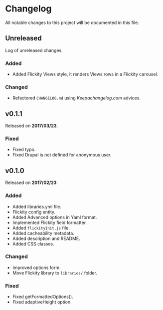 # Changelog

All notable changes to this project will be documented in this file.

## Unreleased

Log of unreleased changes.

### Added

- Added Flickity Views style, it renders Views rows in a Flickity carousel.

### Changed

- Refactored `CHANGELOG.md` using *Keepachangelog.com* advices.

## v0.1.1

Released on **2017/03/23**.

### Fixed

- Fixed typo.
- Fixed Drupal is not defined for anonymous user.

## v0.1.0

Released on **2017/02/23**.

### Added

- Added libraries.yml file.
- Flickity config entity.
- Added Advanced options in Yaml format.
- Implemented Flickity field formatter.
- Added `flickityInit.js` file.
- Added cacheability metadata.
- Added description and README.
- Added CSS classes.

### Changed

- Improved options form.
- Move Flickity library to `libraries/` folder.

### Fixed

- Fixed getFormattedOptions().
- Fixed adaptiveHeight option.
